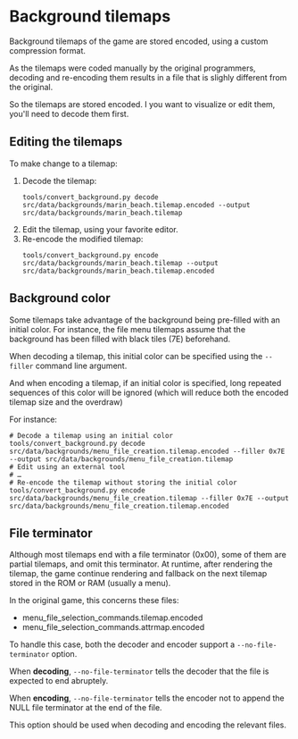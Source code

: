 # Background tilemaps

Background tilemaps of the game are stored encoded, using a custom compression format.

As the tilemaps were coded manually by the original programmers, decoding and re-encoding them results in a file that is slighly different from the original.

So the tilemaps are stored encoded. I you want to visualize or edit them, you'll need to decode them first.

## Editing the tilemaps

To make change to a tilemap:

1. Decode the tilemap:
    ```
    tools/convert_background.py decode src/data/backgrounds/marin_beach.tilemap.encoded --output src/data/backgrounds/marin_beach.tilemap
    ```
2. Edit the tilemap, using your favorite editor.
3. Re-encode the modified tilemap:
    ```
    tools/convert_background.py encode src/data/backgrounds/marin_beach.tilemap --output src/data/backgrounds/marin_beach.tilemap.encoded
    ```

## Background color

Some tilemaps take advantage of the background being pre-filled with an initial color.
For instance, the file menu tilemaps assume that the background has been filled with black tiles
(7E) beforehand.

When decoding a tilemap, this initial color can be specified using the `--filler` command line argument.

And when encoding a tilemap, if an initial color is specified, long repeated sequences of this
color will be ignored (which will reduce both the encoded tilemap size and the overdraw)

For instance:

```
# Decode a tilemap using an initial color
tools/convert_background.py decode src/data/backgrounds/menu_file_creation.tilemap.encoded --filler 0x7E --output src/data/backgrounds/menu_file_creation.tilemap
# Edit using an external tool
# …
# Re-encode the tilemap without storing the initial color
tools/convert_background.py encode src/data/backgrounds/menu_file_creation.tilemap --filler 0x7E --output src/data/backgrounds/menu_file_creation.tilemap.encoded
```

## File terminator

Although most tilemaps end with a file terminator (0x00), some of them are partial tilemaps, and omit
this terminator. At runtime, after rendering the tilemap, the game continue rendering and fallback on
the next tilemap stored in the ROM or RAM (usually a menu).

In the original game, this concerns these files:
- menu_file_selection_commands.tilemap.encoded
- menu_file_selection_commands.attrmap.encoded

To handle this case, both the decoder and encoder support a `--no-file-terminator` option.

When **decoding**, `--no-file-terminator` tells the decoder that the file is expected to end abruptely.

When **encoding**, `--no-file-terminator` tells the encoder not to append the NULL file terminator at the end of the file.

This option should be used when decoding and encoding the relevant files.
